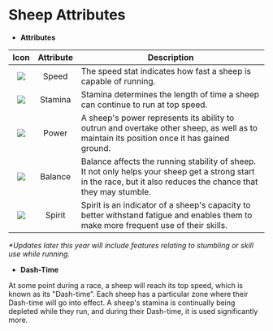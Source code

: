# Sheep Attributes

* **Attributes**

|                          Icon                          | Attribute | Description                                                                                                                                                        |
| :----------------------------------------------------: | :-------: | ------------------------------------------------------------------------------------------------------------------------------------------------------------------ |
|     ![](../../.gitbook/assets/icon\_st\_speed.png)     |   Speed   | The speed stat indicates how fast a sheep is capable of running.                                                                                                   |
| ![](<../../.gitbook/assets/icon\_st\_stamina (1).png>) |  Stamina  | Stamina determines the length of time a sheep can continue to run at top speed.                                                                                    |
|     ![](../../.gitbook/assets/icon\_st\_power.png)     |   Power   | A sheep's power represents its ability to outrun and overtake other sheep, as well as to maintain its position once it has gained ground.                          |
|    ![](../../.gitbook/assets/icon\_st\_balance.png)    |  Balance  | Balance affects the running stability of sheep. It not only helps your sheep get a strong start in the race, but it also reduces the chance that they may stumble. |
|   ![](../../.gitbook/assets/icon\_st\_mentality.png)   |   Spirit  | Spirit is an indicator of a sheep's capacity to better withstand fatigue and enables them to make more frequent use of their skills.                               |

_\*Updates later this year will include features relating to stumbling or skill use while running._



* **Dash-Time**

At some point during a race, a sheep will reach its top speed, which is known as its "Dash-time”. Each sheep has a particular zone where their Dash-time will go into effect. A sheep's stamina is continually being depleted while they run, and during their Dash-time, it is used significantly more.
